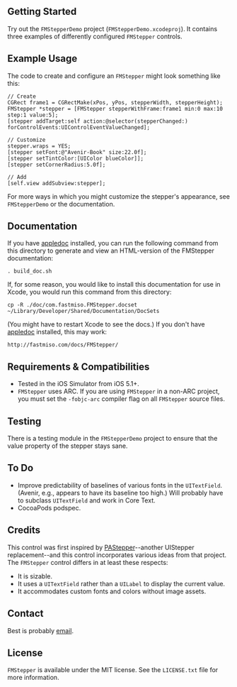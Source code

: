 Getting Started
------------------
Try out the `FMStepperDemo` project (`FMStepperDemo.xcodeproj`). It contains three examples of differently configured `FMStepper` controls.


Example Usage
-------------
The code to create and configure an `FMStepper` might look something like this:

	// Create
	CGRect frame1 = CGRectMake(xPos, yPos, stepperWidth, stepperHeight);
	FMStepper *stepper = [FMStepper stepperWithFrame:frame1 min:0 max:10 step:1 value:5];
	[stepper addTarget:self action:@selector(stepperChanged:) forControlEvents:UIControlEventValueChanged];
			
	// Customize
	stepper.wraps = YES;
	[stepper setFont:@"Avenir-Book" size:22.0f];
	[stepper setTintColor:[UIColor blueColor]];
	[stepper setCornerRadius:5.0f];
	
	// Add
	[self.view addSubview:stepper];

For more ways in which you might customize the stepper's appearance, see `FMStepperDemo` or the documentation.


Documentation
-------------
If you have [appledoc](http://gentlebytes.com/appledoc/) installed, you can run the following command from this directory to generate and view an HTML-version of the FMStepper documentation:

	. build_doc.sh

If, for some reason, you would like to install this documentation for use in Xcode, you would run this command from this directory:

	cp -R ./doc/com.fastmiso.FMStepper.docset ~/Library/Developer/Shared/Documentation/DocSets
	
(You might have to restart Xcode to see the docs.) If you don't have [appledoc](http://gentlebytes.com/appledoc/) installed, this may work:

	http://fastmiso.com/docs/FMStepper/


Requirements & Compatibilities
------------------------------
- Tested in the iOS Simulator from iOS 5.1+.
- `FMStepper` uses ARC. If you are using `FMStepper` in a non-ARC project, you must set the `-fobjc-arc` compiler flag on all `FMStepper` source files.


Testing
-------
There is a testing module in the `FMStepperDemo` project to ensure that the value property of the stepper stays sane.


To Do
-----
- Improve predictability of baselines of various fonts in the `UITextField`. (Avenir, e.g., appears to have its baseline too high.) Will probably have to subclass `UITextField` and work in Core Text.
- CocoaPods podspec.


Credits
-------
This control was first inspired by [PAStepper](https://github.com/mperovic/PAStepper)--another UIStepper replacement--and this control incorporates various ideas from that project. The `FMStepper` control differs in at least these respects:

- It is sizable.
- It uses a `UITextField` rather than a `UILabel` to display the current value.
- It accommodates custom fonts and colors without image assets.


Contact
-------
Best is probably [email](hello@fastmiso.com).


License
-------
`FMStepper` is available under the MIT license. See the `LICENSE.txt` file for more information.

